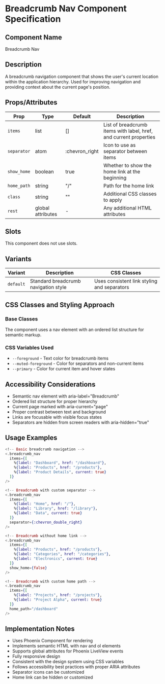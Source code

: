 # Breadcrumb Nav Component Specification

## Component Name
Breadcrumb Nav

## Description
A breadcrumb navigation component that shows the user's current location within the application hierarchy. Used for improving navigation and providing context about the current page's position.

## Props/Attributes
| Prop | Type | Default | Description |
|------|------|---------|-------------|
| `items` | list | [] | List of breadcrumb items with label, href, and current properties |
| `separator` | atom | :chevron_right | Icon to use as separator between items |
| `show_home` | boolean | true | Whether to show the home link at the beginning |
| `home_path` | string | "/" | Path for the home link |
| `class` | string | "" | Additional CSS classes to apply |
| `rest` | global attributes | - | Any additional HTML attributes |

## Slots
This component does not use slots.

## Variants
| Variant | Description | CSS Classes |
|---------|-------------|-------------|
| `default` | Standard breadcrumb navigation style | Uses consistent link styling and separators |

## CSS Classes and Styling Approach
### Base Classes
The component uses a nav element with an ordered list structure for semantic markup.

### CSS Variables Used
- `--foreground` - Text color for breadcrumb items
- `--muted-foreground` - Color for separators and non-current items
- `--primary` - Color for current item and hover states

## Accessibility Considerations
- Semantic nav element with aria-label="Breadcrumb"
- Ordered list structure for proper hierarchy
- Current page marked with aria-current="page"
- Proper contrast between text and background
- Links are focusable with visible focus states
- Separators are hidden from screen readers with aria-hidden="true"

## Usage Examples
```heex
<!-- Basic breadcrumb navigation -->
<.breadcrumb_nav
  items={[
    %{label: "Dashboard", href: "/dashboard"},
    %{label: "Products", href: "/products"},
    %{label: "Product Details", current: true}
  ]}
/>

<!-- Breadcrumb with custom separator -->
<.breadcrumb_nav
  items={[
    %{label: "Home", href: "/"},
    %{label: "Library", href: "/library"},
    %{label: "Data", current: true}
  ]}
  separator={:chevron_double_right}
/>

<!-- Breadcrumb without home link -->
<.breadcrumb_nav
  items={[
    %{label: "Products", href: "/products"},
    %{label: "Categories", href: "/categories"},
    %{label: "Electronics", current: true}
  ]}
  show_home={false}
/>

<!-- Breadcrumb with custom home path -->
<.breadcrumb_nav
  items={[
    %{label: "Projects", href: "/projects"},
    %{label: "Project Alpha", current: true}
  ]}
  home_path="/dashboard"
/>
```

## Implementation Notes
- Uses Phoenix Component for rendering
- Implements semantic HTML with nav and ol elements
- Supports global attributes for Phoenix LiveView events
- Fully responsive design
- Consistent with the design system using CSS variables
- Follows accessibility best practices with proper ARIA attributes
- Separator icons can be customized
- Home link can be hidden or customized